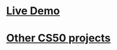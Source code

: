 # <a href="https://leo-books.herokuapp.com/"> Live Demo</a>

# <a href="https://github.com/LeoZorzoli/CS50-Web-Projects-List"> Other CS50 projects</a>
